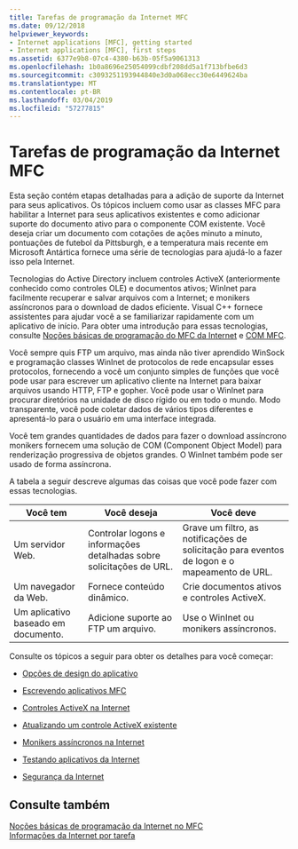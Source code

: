 ```yaml
---
title: Tarefas de programação da Internet MFC
ms.date: 09/12/2018
helpviewer_keywords:
- Internet applications [MFC], getting started
- Internet applications [MFC], first steps
ms.assetid: 6377e9b8-07c4-4380-b63b-05f5a9061313
ms.openlocfilehash: 1b0a8696e25054099cdbf208dd5a1f713bfbe6d3
ms.sourcegitcommit: c3093251193944840e3d0a068ecc30e6449624ba
ms.translationtype: MT
ms.contentlocale: pt-BR
ms.lasthandoff: 03/04/2019
ms.locfileid: "57277815"
---
```

# <a name="mfc-internet-programming-tasks"></a>Tarefas de programação da Internet MFC

Esta seção contém etapas detalhadas para a adição de suporte da Internet para seus aplicativos. Os tópicos incluem como usar as classes MFC para habilitar a Internet para seus aplicativos existentes e como adicionar suporte do documento ativo para o componente COM existente. Você deseja criar um documento com cotações de ações minuto a minuto, pontuações de futebol da Pittsburgh, e a temperatura mais recente em Microsoft Antártica fornece uma série de tecnologias para ajudá-lo a fazer isso pela Internet.

Tecnologias do Active Directory incluem controles ActiveX (anteriormente conhecido como controles OLE) e documentos ativos; WinInet para facilmente recuperar e salvar arquivos com a Internet; e monikers assíncronos para o download de dados eficiente. Visual C++ fornece assistentes para ajudar você a se familiarizar rapidamente com um aplicativo de início. Para obter uma introdução para essas tecnologias, consulte [Noções básicas de programação do MFC da Internet](../mfc/mfc-internet-programming-basics.md) e [COM MFC](../mfc/mfc-com.md).

Você sempre quis FTP um arquivo, mas ainda não tiver aprendido WinSock e programação classes WinInet de protocolos de rede encapsular esses protocolos, fornecendo a você um conjunto simples de funções que você pode usar para escrever um aplicativo cliente na Internet para baixar arquivos usando HTTP, FTP e gopher. Você pode usar o WinInet para procurar diretórios na unidade de disco rígido ou em todo o mundo. Modo transparente, você pode coletar dados de vários tipos diferentes e apresentá-lo para o usuário em uma interface integrada.

Você tem grandes quantidades de dados para fazer o download assíncrono monikers fornecem uma solução de COM (Component Object Model) para renderização progressiva de objetos grandes. O WinInet também pode ser usado de forma assíncrona.

A tabela a seguir descreve algumas das coisas que você pode fazer com essas tecnologias.

|Você tem|Você deseja|Você deve|
|--------------|-----------------|----------------|
|Um servidor Web.|Controlar logons e informações detalhadas sobre solicitações de URL.|Grave um filtro, as notificações de solicitação para eventos de logon e o mapeamento de URL.|
|Um navegador da Web.|Fornece conteúdo dinâmico.|Crie documentos ativos e controles ActiveX.|
|Um aplicativo baseado em documento.|Adicione suporte ao FTP um arquivo.|Use o WinInet ou monikers assíncronos.|

Consulte os tópicos a seguir para obter os detalhes para você começar:

- [Opções de design do aplicativo](../mfc/application-design-choices.md)

- [Escrevendo aplicativos MFC](../mfc/writing-mfc-applications.md)

- [Controles ActiveX na Internet](../mfc/activex-controls-on-the-internet.md)

- [Atualizando um controle ActiveX existente](../mfc/upgrading-an-existing-activex-control.md)

- [Monikers assíncronos na Internet](../mfc/asynchronous-monikers-on-the-internet.md)

- [Testando aplicativos da Internet](../mfc/testing-internet-applications.md)

- [Segurança da Internet](../mfc/internet-security-cpp.md)

## <a name="see-also"></a>Consulte também

[Noções básicas de programação da Internet no MFC](../mfc/mfc-internet-programming-basics.md)<br/>
[Informações da Internet por tarefa](../mfc/internet-information-by-task.md)
